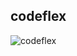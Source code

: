 ## codeflex

![codeflex](https://github.com/user-attachments/assets/878d75f1-fa79-4283-891e-6c3101ee6393)
